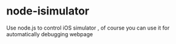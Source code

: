 # node-isimulator
Use node.js to control iOS simulator ,  of course you can use it for automatically debugging webpage 
